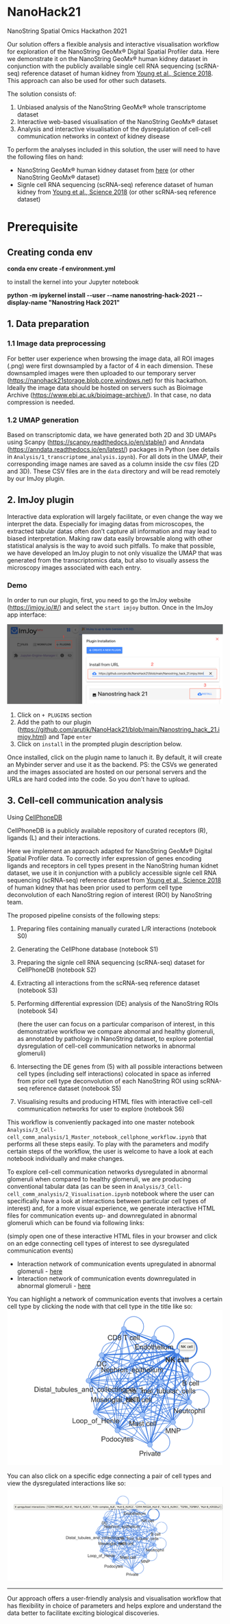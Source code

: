 # NanoHack21
NanoString Spatial Omics Hackathon 2021

Our solution offers a flexible analysis and interactive visualisation workflow for exploration of the NanoString GeoMx® Digital Spatial Profiler data.
Here we demonstrate it on the NanoString GeoMx® human kidney dataset in conjunction with the publicly available single cell RNA sequencing (scRNA-seq) reference dataset of human kidney from [Young et al., Science 2018](https://science.sciencemag.org/content/361/6402/594.editor-summary). This approach can also be used for other such datasets.

The solution consists of:
1. Unbiased analysis of the NanoString GeoMx® whole transcriptome dataset
2. Interactive web-based visualisation of the NanoString GeoMx® dataset
3. Analysis and interactive visualisation of the dysregulation of cell-cell communication networks in context of kidney disease


To perform the analyses included in this solution, the user will need to have the following files on hand:
- NanoString GeoMx® human kidney dataset from [here](http://nanostring-public-share.s3-website-us-west-2.amazonaws.com/) (or other NanoString GeoMx® dataset)
- Signle cell RNA sequencing (scRNA-seq) reference dataset of human kidney from [Young et al., Science 2018](https://science.sciencemag.org/content/361/6402/594.editor-summary) (or other scRNA-seq reference dataset)

# Prerequisite
## Creating conda env

**conda env create -f environment.yml**

to install the kernel into your Jupyter notebook

**python -m ipykernel install --user --name nanostring-hack-2021 --display-name "Nanostring Hack 2021"**


## 1. Data preparation
### 1.1 Image data preprocessing

For better user experience when browsing the image data, all ROI images (.png) were first downsampled by a factor of 4 in each dimension. These downsampled images were then uploaded to our temporary server (https://nanohack21storage.blob.core.windows.net) for this hackathon. Ideally the image data should be hosted on servers such as Bioimage Archive (https://www.ebi.ac.uk/bioimage-archive/). In that case, no data compression is needed.

### 1.2 UMAP generation

Based on transcriptomic data, we have generated both 2D and 3D UMAPs using Scanpy (https://scanpy.readthedocs.io/en/stable/) and Anndata (https://anndata.readthedocs.io/en/latest/) packages in Python (see details in `Analysis/1_transcriptome_analysis.ipynb`). For all dots in the UMAP, their corresponding image names are saved as a column inside the csv files (2D and 3D). These CSV files are in the `data` directory and will be read remotely by our ImJoy plugin.


## 2. ImJoy plugin

Interactive data exploration will largely facilitate, or even change the way we interpret the data. Especially for imaging datas from microscopes, the extracted tabular datas often don’t capture all information and may lead to biased interpretation. Making raw data easily browsable along with other statistical analysis is the way to avoid such pitfalls. To make that possible, we have developed an ImJoy plugin to not only visualize the UMAP that was generated from the transcriptomics data, but also to visually assess the microscopy images associated with each entry.

### Demo

In order to run our plugin, first, you need to go the ImJoy website (https://imjoy.io/#/) and select the `start imjoy` button.
Once in the ImJoy app interface:

![](./data/imjoy_plugin_installation.png)

1. Click on `+ PLUGINS` section
2. Add the path to our plugin (https://github.com/arutik/NanoHack21/blob/main/Nanostring_hack_21.imjoy.html) and Tape `enter`
3. Click on `install` in the prompted plugin description below.

Once installed, click on the plugin name to lanuch it. By default, it will create an Mybinder server and use it as the backend.
PS: the CSVs we generated and the images associated are hosted on our personal servers and the URLs are hard coded into the code. So you don't have to upload.

## 3. Cell-cell communication analysis

Using [CellPhoneDB](https://www.cellphonedb.org/)

CellPhoneDB is a publicly available repository of curated receptors (R), ligands (L) and their interactions.

Here we implement an approach adapted for NanoString GeoMx® Digital Spatial Profiler data. To correctly infer expression of genes encoding ligands and receptors in cell types present in the NanoString human kidnet dataset, we use it in conjunction with a publicly accessible signle cell RNA sequencing (scRNA-seq) reference dataset from [Young et al., Science 2018](https://science.sciencemag.org/content/361/6402/594.editor-summary) of human kidney that has been prior used to perform cell type deconvolution of each NanoString region of interest (ROI) by NanoString team.

The proposed pipeline consists of the following steps:
1. Preparing files containing manually curated L/R interactions (notebook S0)
2. Generating the CellPhone database (notebook S1)
3. Preparing the signle cell RNA sequencing (scRNA-seq) dataset for CellPhoneDB (notebook S2)
4. Extracting all interactions from the scRNA-seq reference dataset (notebook S3)
5. Performing differential expression (DE) analysis of the NanoString ROIs (notebook S4)

    (here the user can focus on a particular comparison of interest, in this demonstrative workflow we compare abnormal and healthy glomeruli, as annotated by pathology in NanoString dataset, to explore potential dysregulation of cell-cell communication networks in abnormal glomeruli)


6. Intersecting the DE genes from (5) with all possible interactions between cell types (including self interactions) colocated in space as inferred from prior cell type deconvolution of each NanoString ROI using scRNA-seq reference dataset (notebook S5)
7. Visualising results and producing HTML files with interactive cell-cell communication networks for user to explore (notebook S6)

This workflow is conveniently packaged into one master notebook `Analysis/3_Cell-cell_comm_analysis/1_Master_notebook_cellphone_workflow.ipynb` that performs all these steps easily. 
To play with the parameters and modify certain steps of the workflow, the user is welcome to have a look at each notebook individually and make changes.

To explore cell-cell communication networks dysregulated in abnormal glomeruli when compared to healthy glomeruli, we are producing conventional tabular data (as can be seen in  `Analysis/3_Cell-cell_comm_analysis/2_Visualisation.ipynb` notebook where the user can specifically have a look at interactions between particular cell types of interest) and, for a more visual experience, we generate interactive HTML files for communication events up- and downregulated in abnormal glomeruli which can be found via following links: 

(simply open one of these interactive HTML files in your browser and click on an edge connecting cell types of interest to see dysregulated communication events)

- Interaction network of communication events upregulated in abnormal glomeruli - [here](https://github.com/arutik/NanoHack21/blob/main/Analysis/3_Cell-cell_comm_analysis/nx_upreg.html)
- Interaction network of communication events downregulated in abnormal glomeruli - [here](https://github.com/arutik/NanoHack21/blob/main/Analysis/3_Cell-cell_comm_analysis/nx_downreg.html)

You can highlight a network of communication events that involves a certain cell type by clicking the node with that cell type in the title like so:
![](./data/graph_2.png)

You can also click on a specific edge connecting a pair of cell types and view the dysregulated interactions like so:
![](./data/graph_1.png)

____________________________________________________________________________________________________________________________________________________________________

Our approach offers a user-friendly analysis and visualisation workflow that has flexibility in choice of parameters and helps explore and understand the data better to facilitate exciting biological discoveries. 
